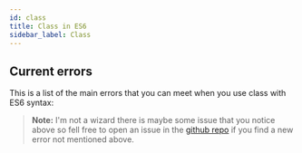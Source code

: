 ```yaml
---
id: class
title: Class in ES6
sidebar_label: Class
---
```


## Current errors
This is a list of the main errors that you can meet when you use class with ES6 syntax:
> **Note:** I'm not a wizard there is maybe some issue that you notice above so fell free to open an issue in the [github repo](https://github.com/luctst/learn-javascript) if you find a new error not mentioned above.